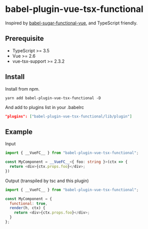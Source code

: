 # babel-plugin-vue-tsx-functional

Inspired by [babel-sugar-functional-vue](https://github.com/vuejs/jsx/tree/dev/packages/babel-sugar-functional-vue), and TypeScript friendly.

## Prerequisite

- TypeScript >= 3.5
- Vue >= 2.6
- vue-tsx-support >= 2.3.2

## Install

Install from npm.

```
yarn add babel-plugin-vue-tsx-functional -D
```

And add to plugins list in your .babelrc

```json
"plugins": ["babel-plugin-vue-tsx-functional/lib/plugin"]
```


## Example

Input

```typescript
import { __VueFC__ } from "babel-plugin-vue-tsx-functional";

const MyComponent = __VueFC__<{ foo: string }>(ctx => {
  return <div>{ctx.props.foo}</div>;
})
```

Output (transpiled by tsc and this plugin)

```javascript
import { __VueFC__ } from "babel-plugin-vue-tsx-functional";

const MyComponent = {
  functional: true,
  render(h, ctx) {
    return <div>{ctx.props.foo}</div>;
  }
};
```

